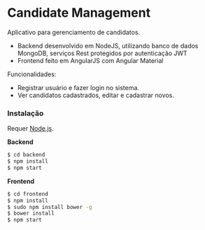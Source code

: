 # Candidate Management

Aplicativo para gerenciamento de candidatos.

* Backend desenvolvido em NodeJS, utilizando banco de dados MongoDB, serviços Rest protegidos por autenticação JWT
* Frontend feito em AngularJS com Angular Material

Funcionalidades:
* Registrar usuário e fazer login no sistema.
* Ver candidatos cadastrados, editar e cadastrar novos.

### Instalação

Requer [Node.js](https://nodejs.org/).

**Backend**
```sh
$ cd backend
$ npm install
$ npm start
```

**Frontend**
```sh
$ cd frontend
$ npm install
$ sudo npm install bower -g
$ bower install
$ npm start
```
